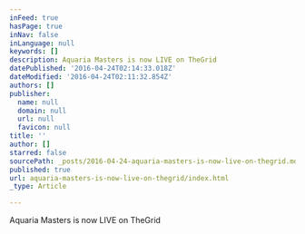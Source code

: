 ```yaml
---
inFeed: true
hasPage: true
inNav: false
inLanguage: null
keywords: []
description: Aquaria Masters is now LIVE on TheGrid
datePublished: '2016-04-24T02:14:33.018Z'
dateModified: '2016-04-24T02:11:32.854Z'
authors: []
publisher:
  name: null
  domain: null
  url: null
  favicon: null
title: ''
author: []
starred: false
sourcePath: _posts/2016-04-24-aquaria-masters-is-now-live-on-thegrid.md
published: true
url: aquaria-masters-is-now-live-on-thegrid/index.html
_type: Article

---
```

Aquaria Masters is now LIVE on TheGrid